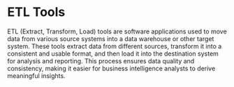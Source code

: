 # ETL Tools

ETL (Extract, Transform, Load) tools are software applications used to move data from various source systems into a data warehouse or other target system. These tools extract data from different sources, transform it into a consistent and usable format, and then load it into the destination system for analysis and reporting. This process ensures data quality and consistency, making it easier for business intelligence analysts to derive meaningful insights.